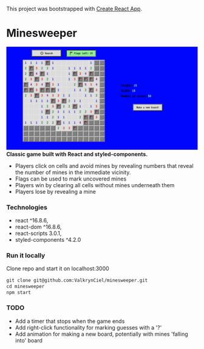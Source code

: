 This project was bootstrapped with [Create React App](https://github.com/facebook/create-react-app).

# Minesweeper
![image of Minesweeper](./minesweeper.png)
**Classic game built with React and styled-components.** <br>
* Players click on cells and avoid mines by revealing numbers that reveal the number of mines in the immediate vicinity. 
* Flags can be used to mark uncovered mines
* Players win by clearing all cells without mines underneath them
* Players lose by revealing a mine

### Technologies

  *  react ^16.8.6,
  *  react-dom ^16.8.6,
  *  react-scripts 3.0.1,
  *  styled-components ^4.2.0

### Run it locally
Clone repo and start it on localhost:3000
```
git clone git@github.com:ValkrynCiel/minesweeper.git
cd minesweeper
npm start
```

### TODO
* Add a timer that stops when the game ends
* Add right-click functionality for marking guesses with a '?'
* Add animation for making a new board, potentially with mines 'falling into' board

